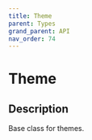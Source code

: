 ```yaml
---
title: Theme
parent: Types
grand_parent: API
nav_order: 74
---
```


# Theme

## Description

Base class for themes.
